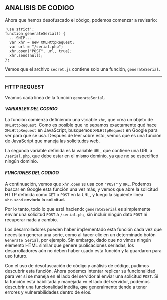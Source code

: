 ## ANALISIS DE CODIGO

Ahora que hemos desofuscado el código, podemos comenzar a revisarlo:

~~~
'use strict';
function generateSerial() {
  ...SNIP...
  var xhr = new XMLHttpRequest;
  var url = "/serial.php";
  xhr.open("POST", url, true);
  xhr.send(null);
};
~~~

Vemos que el archivo `secret.js` contiene solo una función, `generateSerial`.
___

### **HTTP REQUEST**

Veamos cada línea de la función `generateSerial`.

#### *VARIABLES DEL CODIGO*

La función comienza definiendo una variable `xhr`, que crea un objeto de `XMLHttpRequest`. Como es posible que no sepamos exactamente qué hace `XMLHttpRequest` en JavaScript, busquemos `XMLHttpRequest` en Google para ver para qué se usa.
Después de leer sobre esto, vemos que es una función de JavaScript que maneja las solicitudes web.

La segunda variable definida es la variable `URL`, que contiene una URL a `/serial.php`, que debe estar en el mismo dominio, ya que no se especificó ningún dominio.

#### *FUNCIONES DEL CODIGO*

A continuación, vemos que `xhr.open` se usa con `"POST"` y `URL`. Podemos buscar en Google esta función una vez más, y vemos que abre la solicitud HTTP definida como `GET` o `POST` en la URL, y luego la siguiente línea `xhr.send` enviaría la solicitud.

Por lo tanto, todo lo que está haciendo `generateSerial` es simplemente enviar una solicitud `POST` a `/serial.php`, sin incluir ningún dato `POST` ni recuperar nada a cambio.

Los desarrolladores pueden haber implementado esta función cada vez que necesitan generar una serie, como al hacer clic en un determinado botón `Generate Serial`, por ejemplo. Sin embargo, dado que no vimos ningún elemento HTML similar que genere publicaciones seriadas, los desarrolladores aún no deben haber usado esta función y la guardaron para uso futuro.

Con el uso de desofuscación de código y análisis de código, pudimos descubrir esta función. Ahora podemos intentar replicar su funcionalidad para ver si se maneja en el lado del servidor al enviar una solicitud `POST`. Si la función está habilitada y manejada en el lado del servidor, podemos descubrir una funcionalidad inédita, que generalmente tiende a tener errores y vulnerabilidades dentro de ellos.

